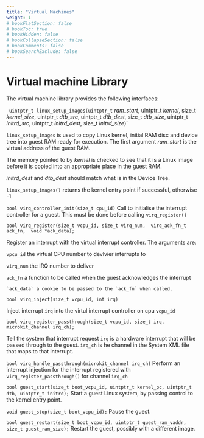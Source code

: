 ```yaml
---
title: "Virtual Machines"
weight: 1
# bookFlatSection: false
# bookToc: true
# bookHidden: false
# bookCollapseSection: false
# bookComments: false
# bookSearchExclude: false
---
```


# Virtual machine Library
The virtual machine library provides the following interfaces:

` uintptr_t linux_setup_images(uintptr_t` *ram\_start*,
                             uintptr_t *kernel*,
                             size_t *kernel\_size*,
                             uintptr_t *dtb\_src*,
                             uintptr_t *dtb\_dest*,
                             size_t *dtb\_size*,
                             uintptr_t *initrd\_src*,
                             uintptr_t *initrd\_dest*,
                             size_t *initrd\_size*)`
							 


`linux_setup_images` is used to copy Linux kernel, initial RAM disc
and device tree into guest RAM ready for execution.  The first
argument *ram\_start* is the virtual address of the guest RAM.

The memory pointed to by *kernel* is checked to see that it is a Linux
image before it is copied into an appropriate place in the guest RAM.

*initrd\_dest* and *dtb\_dest* should match what is in the Device
Tree.

`linux_setup_images()` returns the kernel entry point if successful,
otherwise -1.


`bool virq_controller_init(size_t cpu_id)`
Call to initialise the interrupt controller for a guest. This must be
done before calling `virq_register()`

`bool virq_register(size_t vcpu_id, size_t virq_num, 
	virq_ack_fn_t ack_fn, 
	void *ack_data);`

Register an interrupt with the virtual interrupt controller.
The arguments are:

  `vpcu_id` the virtual CPU number to devlvier interrupts to

  `virq_num` the IRQ number to deliver
  
  `ack_fn` a function to be called when the guest acknowledges the
  interrupt
  
	`ack_data` a cookie to be passed to the `ack_fn` when called.


`bool virq_inject(size_t vcpu_id, int irq)`

Inject interrupt `irq` into the virtul interrupt controller on cpu `vcpu_id`

`bool virq_register_passthrough(size_t vcpu_id, size_t irq,
microkit_channel irq_ch);`

Tell the system that interrupt request `irq` is a hardware interrupt
that will be passed through to the guest.  `irq_ch` is he channel in
the System XML file that maps to that interrupt.

`bool virq_handle_passthrough(microkit_channel irq_ch)`
Perform an interrupt injection for the interrupt registered with 
`virq_register_passthrough()` for channel `irq_ch`

`bool guest_start(size_t boot_vcpu_id, uintptr_t kernel_pc, uintptr_t
dtb, uintptr_t initrd);`
Start a guest Linux system, by passing control to the kernel entry
point.

`void guest_stop(size_t boot_vcpu_id);`
Pause the guest.

`bool guest_restart(size_t boot_vcpu_id, uintptr_t guest_ram_vaddr,
size_t guest_ram_size);`
Restart the guest, possibly with a different image.
